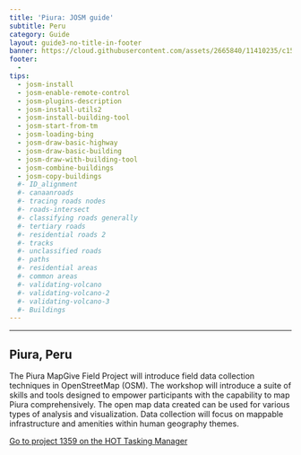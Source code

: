 ```yaml
---
title: 'Piura: JOSM guide'
subtitle: Peru
category: Guide
layout: guide3-no-title-in-footer
banner: https://cloud.githubusercontent.com/assets/2665840/11410235/c150b598-9393-11e5-937a-eeb5e9765d94.jpg
footer: 
  - 
tips:
  - josm-install
  - josm-enable-remote-control
  - josm-plugins-description
  - josm-install-utils2
  - josm-install-building-tool
  - josm-start-from-tm
  - josm-loading-bing
  - josm-draw-basic-highway
  - josm-draw-basic-building
  - josm-draw-with-building-tool
  - josm-combine-buildings
  - josm-copy-buildings
  #- ID_alignment
  #- canaanroads
  #- tracing roads nodes
  #- roads-intersect
  #- classifying roads generally
  #- tertiary roads
  #- residential roads 2
  #- tracks
  #- unclassified roads
  #- paths
  #- residential areas
  #- common areas
  #- validating-volcano
  #- validating-volcano-2
  #- validating-volcano-3
  #- Buildings
---
```


<div id="test" class="col-lg-5 col-sm-6">
<hr class="section-heading-spacer">
<div class="clearfix"></div>

<h2 class="section-heading">Piura, Peru</h2>

 <p>The Piura MapGive Field Project will introduce field data collection techniques in OpenStreetMap (OSM). The workshop will introduce a suite of skills and tools designed to empower participants with the capability to map Piura comprehensively. The open map data created can be used for various types of analysis and visualization. Data collection will focus on mappable infrastructure and amenities within human geography themes.
</p>

<p>
  <a href="https://tasks.hotosm.org/project/1359"> Go to project 1359 on the HOT Tasking Manager</a>
</p>
